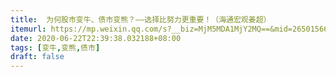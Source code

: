 ```yaml
---
title:  为何股市变牛、债市变熊？——选择比努力更重要！（海通宏观姜超）
itemurl: https://mp.weixin.qq.com/s?__biz=MjM5MDA1MjY2MQ==&mid=2650156617&idx=1&sn=5f3da0d30f1498348a5e09854a276761&chksm=be483613893fbf05b0dd619758e3adaf039f14db3be8d965af346494b280bc7b24b482112db6#rd
date: 2020-06-22T22:39:38.032188+08:00
tags: [变牛,变熊,债市]
draft: false
---
```

